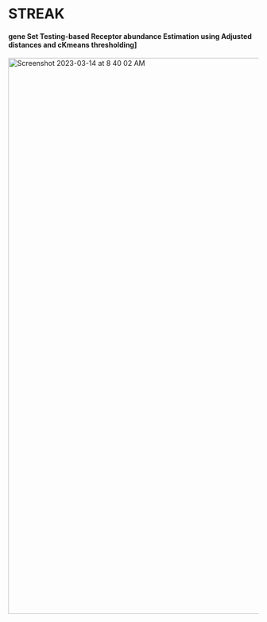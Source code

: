 # STREAK 
#### gene Set Testing-based Receptor abundance Estimation using Adjusted distances and cKmeans thresholding]
<img width="1120" alt="Screenshot 2023-03-14 at 8 40 02 AM" src="https://user-images.githubusercontent.com/46649424/225003703-683fedcb-115a-47e3-aefb-12264169fb18.png">
